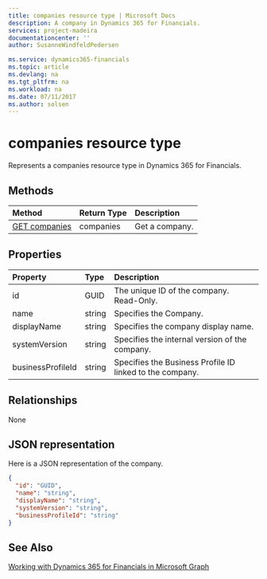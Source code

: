 ```yaml
---
title: companies resource type | Microsoft Docs
description: A company in Dynamics 365 for Financials.
services: project-madeira
documentationcenter: ''
author: SusanneWindfeldPedersen

ms.service: dynamics365-financials
ms.topic: article
ms.devlang: na
ms.tgt_pltfrm: na
ms.workload: na
ms.date: 07/11/2017
ms.author: solsen
---
```


# companies resource type
Represents a companies resource type in Dynamics 365 for Financials. 


## Methods

| Method         | Return Type  |Description|
|:---------------|:-------------|:----------|
|[GET companies](../api/dynamics_companies_get.md)|companies|Get a company.|

## Properties
| Property	      | Type |Description                             |
|:----------------|:-----|:---------------------------------------|
|id               |GUID  |The unique ID of the company. Read-Only.|
|name             |string|Specifies the Company.                  |
|displayName      |string|Specifies the company display name.     |
|systemVersion    |string|Specifies the internal version of the company.|
|businessProfileId|string|Specifies the Business Profile ID linked to the company.|


## Relationships
None

## JSON representation

Here is a JSON representation of the company.

```json
{
  "id": "GUID",
  "name": "string",
  "displayName": "string",
  "systemVersion": "string",
  "businessProfileId": "string"
}

```

## See Also
[Working with Dynamics 365 for Financials in Microsoft Graph](../api/dynamics_graph_reference.md)  
